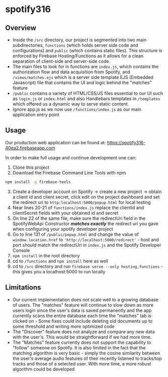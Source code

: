 # spotify316

## Overview 

  * Inside the `/src` directory, our project is segmented into two main subdirectories, `functions` (which holds server side code and configurations) and `public` (which contains static files). This structure is enforced by Firebase Hosting/Functions as it allows for a clean separation of client-side and server-side code. 
  * The main files to look for in functions are `index.js`, which contains the authorization flow and data acquisition from Spotify, and `/views/matches.ejs` which is a server side template EJS (Embedded Javascript) file that contains the UI and logic behind the "matches" feature
  * `/public` contains a variety of HTML/CSS/JS files essential to our UI such as `login.js` or `index.html` and also Handlebars templates in `/templates` which offered us a dynamic way to serve static content. 
  * Ignore app.js as we now use `/functions/index.js` as our main application entry point
  
## Usage

Our production web application can be found at: https://spotify316-40ea2.firebaseapp.com

In order to make full usage and continue development one can:
 1. Clone this project 
 2. Download the Firebase Command Line Tools with npm
 ```bash
npm install -g firebase-tools
```
 3. Create a developer account on Spotify -> create a new project -> obtain a client id and client secret, click edit on the project dashboard and set the redirect uri to `http:localhost:5000/popup.html` for local testing
 4. Near lines 20-21 of `functions/index.js` replace the clientId and clientSecret fields with your obtained id and secret 
 5. On line 22 of the same file, make sure the redirectUri field in the SpotifyWebApi Constructor ***matches exactly*** the redirect uri you gave when configuring your spotify developer project 
 5. Go to line 131 of `/public/popup.html` and change the value of `window.location.href` to `'http://localhost:5000/redirect'` - host and port should match the redirectUri in `index.js` and the Spotify Developer Console 
 5. ``npm install`` in the root directory
 5. cd to `/functions` and `npm install` here as well
 6.  cd to `/src` directory and run `firebase serve --only hosting,functions` - this gives you a localhost:5000 to run locally
 
 
## Limitations

* Our current implementation does not scale well to a growing database of users. The "matches" feature will continue to slow down as more users login since the user's data is saved permanently and the app currently scans the entire database each time the "matches" tab is clicked on - Some fixes could include deleting old documents up to some threshold and writing more optimized code
* The "Discover" feature does not analyze and compare any new data with the user's. This would be straightforward if we had more time.
* The "Matches" feature currently does not support the capability to "follow" someone on Spotify. It is also limited in the fact that the matching algorithm is very basic - simply the cosine similarity between the user's average audio features of their recently listened to tracks/top tracks and those of a selected user. With more time, a more robust algorithm could be developed
